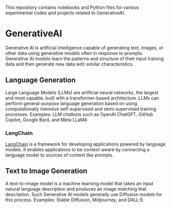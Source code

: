 This repository contains notebooks and Python files for various experimental codes and projects related to GenerativeAI.
# GenerativeAI
Generative AI is artificial intelligence capable of generating text, images, or other data using generative models often in response to prompts. Generative AI models learn the patterns and structure of their input training data and then generate new data with similar characteristics.

## Language Generation

Large Language Models (LLMs) are artificial neural networks, the largest and most capable, built with a transformer-based architecture. LLMs can perform general-purpose language generation based on using computationally intensive self-supervised and semi-supervised training processes.
Examples: LLM chatbots such as OpenAI ChatGPT, GitHub Copilot, Google Bard, and Meta LLaMA

### LangChain
[LangChain](https://github.com/langchain-ai/langchain) is a framework for developing applications powered by language models. It enables applications to be context-aware by connecting a language model to sources of context like prompts. 

## Text to Image Generation
A text-to-image model is a machine learning model that takes an input natural language description and produces an image matching that description. Such Generative AI models generally use Diffusion models for this process.
Examples: Stable Diffusion, Midjourney, and DALL-E.



